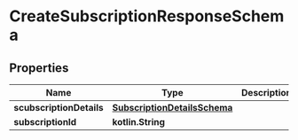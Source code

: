 
# CreateSubscriptionResponseSchema

## Properties
Name | Type | Description | Notes
------------ | ------------- | ------------- | -------------
**scubscriptionDetails** | [**SubscriptionDetailsSchema**](SubscriptionDetailsSchema.md) |  |  [optional]
**subscriptionId** | **kotlin.String** |  |  [optional]



